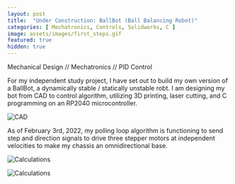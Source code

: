 ```yaml
---
layout: post
title:  "Under Construction: BallBot (Ball Balancing Robot)"
categories: [ Mechatronics, Controls, Solidworks, C ]
image: assets/images/first_steps.gif
featured: true
hidden: true
---
```


Mechanical Design // Mechatronics // PID Control

For my independent study project, I have set out to build my own version of a BallBot, a dynamically stable / statically unstable robt. I am designing my bot from CAD to control algorithm, utilizing 3D printing, laser cutting, and C programming on an RP2040 microcontroller. 

![CAD](https://algarv.github.io/Portfolio/assets/images/ballbot_CAD.png)

As of February 3rd, 2022, my polling loop algorithm is functioning to send step and direction signals to drive three stepper motors at independent velocities to make my chassis an omnidirectional base. 

![Calculations](https://algarv.github.io/Portfolio/assets/images/omnidirectional.gif)

![Calculations](https://algarv.github.io/Portfolio/assets/images/ballbot_calcs.png)


